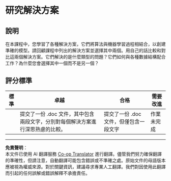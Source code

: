 <!--
CO_OP_TRANSLATOR_METADATA:
{
  "original_hash": "de6025f96841498b0577e9d1aee18d1f",
  "translation_date": "2025-09-03T18:05:25+00:00",
  "source_file": "4-Classification/2-Classifiers-1/assignment.md",
  "language_code": "tw"
}
-->
# 研究解決方案
## 說明

在本課程中，您學習了各種解決方案，它們將算法與機器學習過程相結合，以創建準確的模型。請回顧課程中列出的解決方案並選擇其中兩個。用自己的話比較和對比這兩個解決方案。它們解決的是什麼類型的問題？它們如何與各種數據結構配合工作？為什麼您會選擇其中一個而不是另一個？

## 評分標準

| 標準     | 卓越                                                                                          | 合格                                           | 需要改進                     |
| -------- | --------------------------------------------------------------------------------------------- | ---------------------------------------------- | ---------------------------- |
|          | 提交了一份 .doc 文件，其中包含兩段文字，分別對每個解決方案進行深思熟慮的比較。                 | 提交了一份 .doc 文件，但僅包含一段文字          | 作業未完成                   |

---

**免責聲明**：  
本文件已使用 AI 翻譯服務 [Co-op Translator](https://github.com/Azure/co-op-translator) 進行翻譯。儘管我們努力確保翻譯的準確性，但請注意，自動翻譯可能包含錯誤或不準確之處。原始文件的母語版本應被視為權威來源。對於關鍵資訊，建議尋求專業人工翻譯。我們對因使用此翻譯而引起的任何誤解或錯誤解釋不承擔責任。